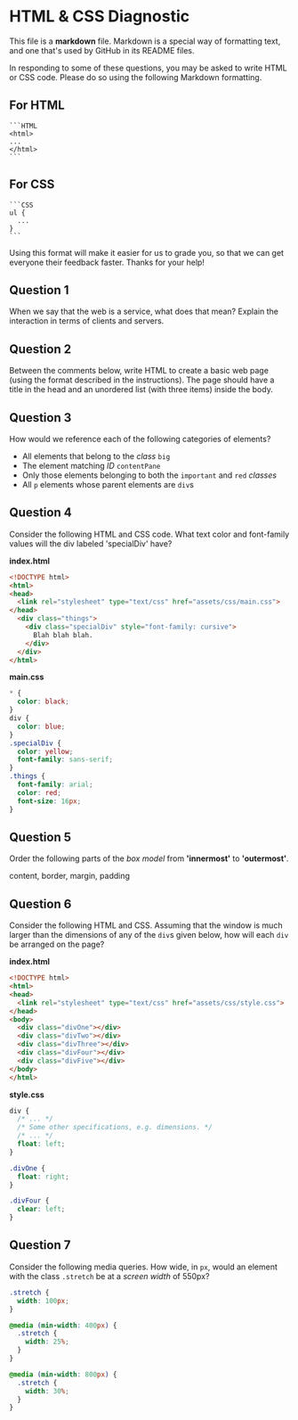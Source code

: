 # HTML & CSS Diagnostic

This file is a **markdown** file. Markdown is a special way of formatting text,
and one that's used by GitHub in its README files.

In responding to some of these questions, you may be asked to write HTML or CSS
code. Please do so using the following Markdown formatting.

## For HTML

    ```HTML
    <html>
    ...
    </html>
    ```

## For CSS

    ```CSS
    ul {
      ...
    }
    ```

Using this format will make it easier for us to grade you, so that we can get
everyone their feedback faster. Thanks for your help!

## Question 1

When we say that the web is a service, what does that mean? Explain the
interaction in terms of clients and servers.

<!-- your answer starts here -->

<!-- your answer ends here -->

## Question 2

Between the comments below, write HTML to create a basic web page (using the
format described in the instructions). The page should have a title in the head
and an unordered list (with three items) inside the body.

<!-- your answer starts here -->

<!-- your answer ends here -->

## Question 3

How would we reference each of the following categories of elements?

-   All elements that belong to the _class_ `big`
-   The element matching _ID_ `contentPane`
-   Only those elements belonging to both the `important` and `red` _classes_
-   All `p` elements whose parent elements are `div`s

<!-- your answer starts here -->

<!-- your answer ends here -->

## Question 4

Consider the following HTML and CSS code. What text color and font-family values
will the div labeled 'specialDiv' have?

**index.html**

```HTML
<!DOCTYPE html>
<html>
<head>
  <link rel="stylesheet" type="text/css" href="assets/css/main.css">
</head>
  <div class="things">
    <div class="specialDiv" style="font-family: cursive">
      Blah blah blah.
    </div>
  </div>
</html>
```

**main.css**

```CSS
* {
  color: black;
}
div {
  color: blue;
}
.specialDiv {
  color: yellow;
  font-family: sans-serif;
}
.things {
  font-family: arial;
  color: red;
  font-size: 16px;
}
```

<!-- your answer starts here -->

<!-- your answer ends here -->

## Question 5

Order the following parts of the _box model_ from **'innermost'** to
**'outermost'**.

content, border, margin, padding

<!-- your answer starts here -->

<!-- your answer ends here -->

## Question 6

Consider the following HTML and CSS. Assuming that the window is much larger
than the dimensions of any of the `div`s given below, how will each `div` be
arranged on the page?

**index.html**

```HTML
<!DOCTYPE html>
<html>
<head>
  <link rel="stylesheet" type="text/css" href="assets/css/style.css">
</head>
<body>
  <div class="divOne"></div>
  <div class="divTwo"></div>
  <div class="divThree"></div>
  <div class="divFour"></div>
  <div class="divFive"></div>
</body>
</html>
```

**style.css**

```CSS
div {
  /* ... */
  /* Some other specifications, e.g. dimensions. */
  /* ... */
  float: left;
}

.divOne {
  float: right;
}

.divFour {
  clear: left;
}
```

<!-- your answer starts here -->

<!-- your answer ends here -->

## Question 7

Consider the following media queries. How wide, in `px`, would an element
with the class `.stretch` be at a _screen width_ of 550px?

```CSS
.stretch {
  width: 100px;
}

@media (min-width: 400px) {
  .stretch {
    width: 25%;
  }
}

@media (min-width: 800px) {
  .stretch {
    width: 30%;
  }
}
```

<!-- your answer starts here -->

<!-- your answer ends here -->
